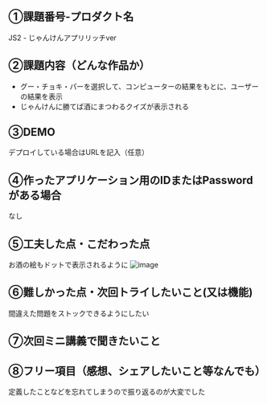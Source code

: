 ## ①課題番号-プロダクト名

JS2 - じゃんけんアプリリッチver

## ②課題内容（どんな作品か）

- グー・チョキ・パーを選択して、コンピューターの結果をもとに、ユーザーの結果を表示
- じゃんけんに勝てば酒にまつわるクイズが表示される

## ③DEMO

デプロイしている場合はURLを記入（任意）

## ④作ったアプリケーション用のIDまたはPasswordがある場合

なし

## ⑤工夫した点・こだわった点

お酒の絵もドットで表示されるように
![image](https://github.com/user-attachments/assets/b47fac6b-30c3-41a5-aaa5-6d22f788a3f2)


## ⑥難しかった点・次回トライしたいこと(又は機能)

間違えた問題をストックできるようにしたい

## ⑦次回ミニ講義で聞きたいこと

## ⑧フリー項目（感想、シェアしたいこと等なんでも）

定義したことなどを忘れてしまうので振り返るのが大変でした
